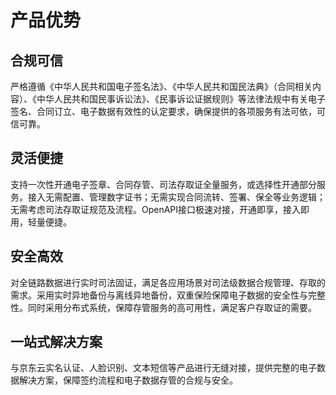 # 产品优势

## 合规可信

严格遵循《中华人民共和国电子签名法》、《中华人民共和国民法典》（合同相关内容）、《中华人民共和国民事诉讼法》、《民事诉讼证据规则》等法律法规中有关电子签名、合同订立、电子数据有效性的认定要求，确保提供的各项服务有法可依，可信可靠。

## 灵活便捷

支持一次性开通电子签章、合同存管、司法存取证全量服务，或选择性开通部分服务。接入无需配置、管理数字证书；无需实现合同流转、签署、保全等业务逻辑；无需考虑司法存取证规范及流程。OpenAPI接口极速对接，开通即享，接入即用，轻量便捷。

## 安全高效

对全链路数据进行实时司法固证，满足各应用场景对司法级数据合规管理、存取的需求。采用实时异地备份与离线异地备份，双重保险保障电子数据的安全性与完整性。同时采用分布式系统，保障存管服务的高可用性，满足客户存取证的需要。

## 一站式解决方案

与京东云实名认证、人脸识别、文本短信等产品进行无缝对接，提供完整的电子数据解决方案，保障签约流程和电子数据存管的合规与安全。
